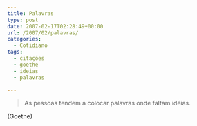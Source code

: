 ```yaml
---
title: Palavras
type: post
date: 2007-02-17T02:28:49+00:00
url: /2007/02/palavras/
categories:
  - Cotidiano
tags:
  - citações
  - goethe
  - ideias
  - palavras

---
```

> As pessoas tendem a colocar palavras onde faltam idéias.

(Goethe)

